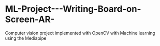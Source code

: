 # ML-Project---Writing-Board-on-Screen-AR-
Computer vision project implemented with OpenCV with Machine learning using the Mediapipe
